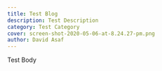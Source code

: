 ```yaml
---
title: Test Blog
description: Test Description
category: Test Category
cover: screen-shot-2020-05-06-at-8.24.27-pm.png
author: David Asaf
---
```

Test Body